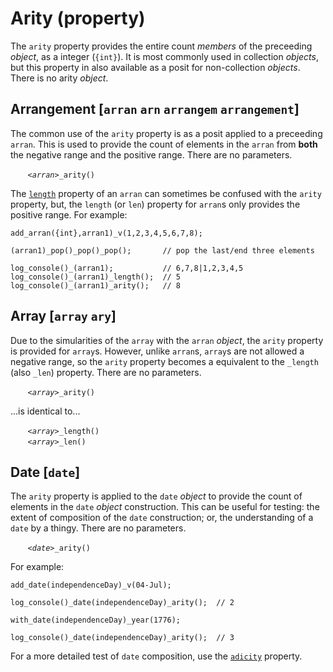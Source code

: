 # Arity (property)
The `arity` property provides the entire count *members* of the preceeding *object*, as a integer (`{int}`). It is most commonly used in collection *objects*, but this property in also available as a posit for non-collection *objects*. There is no arity *object*.

## <a name="arran"></a> Arrangement [`arran` `arn` `arrangem` `arrangement`]
The common use of the `arity` property is as a posit applied to a preceeding `arran`.  This is used to provide the count of elements in the `arran` from **both** the negative range and the positive range. There are no parameters.

&nbsp;&nbsp;&nbsp;&nbsp;&nbsp;&nbsp; *`<arran>`*`_arity()`

The [`length`](./length.md) property of an `arran` can sometimes be confused with the `arity` property, but, the `length` (or `len`) property for `arran`s only provides the positive range. For example:
```diego
add_arran({int},arran1)_v(1,2,3,4,5,6,7,8);

(arran1)_pop()_pop()_pop();       // pop the last/end three elements

log_console()_(arran1);           // 6,7,8|1,2,3,4,5
log_console()_(arran1)_length();  // 5
log_console()_(arran1)_arity();   // 8
```

## <a name="array"></a> Array [`array` `ary`]
Due to the simularities of the `array` with the `arran` *object*, the `arity` property is provided for `array`s.  However, unlike `arran`s, `array`s are not allowed a negative range, so the `arity` property becomes a equivalent to the `_length` (also `_len`) property. There are no parameters.

&nbsp;&nbsp;&nbsp;&nbsp;&nbsp;&nbsp; *`<array>`*`_arity()`

...is identical to...

&nbsp;&nbsp;&nbsp;&nbsp;&nbsp;&nbsp; *`<array>`*`_length()`<br>
&nbsp;&nbsp;&nbsp;&nbsp;&nbsp;&nbsp; *`<array>`*`_len()`

## <a name="date"></a> Date [`date`]
The `arity` property is applied to the `date` *object* to provide the count of elements in the `date` *object* construction. This can be useful for testing: the extent of composition of the `date` construction; or, the understanding of a `date` by a thingy. There are no parameters.

&nbsp;&nbsp;&nbsp;&nbsp;&nbsp;&nbsp; *`<date>`*`_arity()`

For example:
```diego
add_date(independenceDay)_v(04-Jul);

log_console()_date(independenceDay)_arity();  // 2

with_date(independenceDay)_year(1776);

log_console()_date(independenceDay)_arity();  // 3
```
For a more detailed test of `date` composition, use the [`adicity`](./adicity.md) property.


